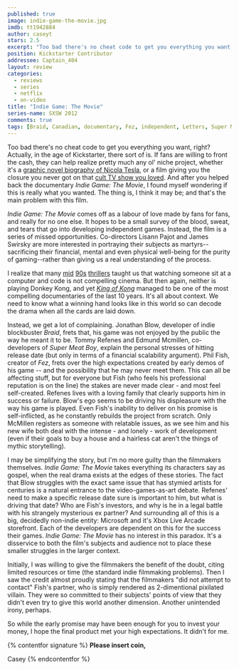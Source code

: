 ```yaml
---
published: true
image: indie-game-the-movie.jpg
imdb: tt1942884
author: caseyt
stars: 2.5
excerpt: "Too bad there's no cheat code to get you everything you want, right? Actually, in the age of Kickstarter, there sort of is. If fans are willing to front the cash, they can help realize pretty much any ol' niche project, whether it's a graphic novel biography of Nicola Tesla, or a film giving you the closure you never got on that cult TV show you loved. And after you helped back the documentary _Indie Game: The Movie_, I found myself wondering if this is really what you wanted. The thing is, I think it may be; and that's the main problem with this film."
position: Kickstarter Contributor
addressee: Captain_404
layout: review
categories: 
  - reviews
  - series
  - netflix
  - on-video
title: "Indie Game: The Movie"
series-name: SXSW 2012
comments: true
tags: [Braid, Canadian, documentary, Fez, independent, Letters, Super Meat Boy, SXSW, video games]
---
```

Too bad there's no cheat code to get you everything you want, right? Actually, in the age of Kickstarter, there sort of is. If fans are willing to front the cash, they can help realize pretty much any ol' niche project, whether it's a [graphic novel biography of Nicola Tesla][1], or a film giving you the closure you never got on that [cult TV show you loved][2]. And after you helped back the documentary _Indie Game: The Movie_, I found myself wondering if this is really what you wanted. The thing is, I think it may be; and that's the main problem with this film.

   [1]: http://www.kickstarter.com/projects/1146648906/mind-afire-a-graphic-novel-biography-of-nikola-tes
   [2]: http://www.kickstarter.com/projects/559914737/the-veronica-mars-movie-project

_Indie Game: The Movie_ comes off as a labour of love made by fans for fans, and really for no one else. It hopes to be a small survey of the blood, sweat, and tears that go into developing independent games. Instead, the film is a series of missed opportunities. Co-directors Lisann Pajot and James Swirsky are more interested in portraying their subjects as martyrs--sacrificing their financial, mental and even physical well-being for the purity of gaming--rather than giving us a real understanding of the process.

I realize that many [mid][3] [90s][4] [thrillers][5] taught us that watching someone sit at a computer and code is not compelling cinema. But then again, neither is playing Donkey Kong, and yet _[King of Kong][6]_ managed to be one of the most compelling documentaries of the last 10 years. It's all about context. We need to know what a winning hand looks like in this world so can decode the drama when all the cards are laid down.

   [3]: http://www.imdb.com/title/tt0113957/
   [4]: http://www.imdb.com/title/tt0113243/
   [5]: http://www.imdb.com/title/tt0117060/
   [6]: http://www.imdb.com/title/tt0923752/

Instead, we get a lot of complaining. Jonathan Blow, developer of indie blockbuster _Braid_, frets that, his game was not enjoyed by the public the way he meant it to be. Tommy Refenes and Edmund Mcmillen, co-developers of _Super Meat Boy_, explain the personal stresses of hitting release date (but only in terms of a financial scalability argument). Phil Fish, creator of _Fez_, frets over the high expectations created by early demos of his game -- and the possibility that he may never meet them. This can all be affecting stuff, but for everyone but Fish (who feels his professional reputation is on the line) the stakes are never made clear - and most feel self-created. Refenes lives with a loving family that clearly supports him in success or failure. Blow's ego seems to be driving his displeasure with the way his game is played. Even Fish's inability to deliver on his promise is self-inflicted, as he constantly rebuilds the project from scratch. Only McMillen registers as someone with relatable issues, as we see him and his new wife both deal with the intense - and lonely - work of development (even if their goals to buy a house and a hairless cat aren't the things of mythic storytelling).

I may be simplifying the story, but I'm no more guilty than the filmmakers themselves. _Indie Game: The Movie_ takes everything its characters say as gospel, when the real drama exists at the edges of these stories. The fact that Blow struggles with the exact same issue that has stymied artists for centuries is a natural entrance to the video-games-as-art debate. Refenes' need to make a specific release date sure is important to him, but what is driving that date? Who are Fish's investors, and why is he in a legal battle with his strangely mysterious ex partner? And surrounding all of this is a big, decidedly non-indie entity: Microsoft and it's Xbox Live Arcade storefront. Each of the developers are dependent on this for the success their games. _Indie Game: The Movie_ has no interest in this paradox. It's a disservice to both the film's subjects and audience not to place these smaller struggles in the larger context.

Initially, I was willing to give the filmmakers the benefit of the doubt, citing limited resources or time (the standard indie filmmaking problems). Then I saw the credit almost proudly stating that the filmmakers "did not attempt to contact" Fish's partner, who is simply rendered as 2-dimentional pixilated villain. They were so committed to their subjects' points of view that they didn't even try to give this world another dimension. Another unintended irony, perhaps.

So while the early promise may have been enough for you to invest your money, I hope the final product met your high expectations. It didn't for me.

{% contentfor signature %}
**Please insert coin,**

Casey
{% endcontentfor %}